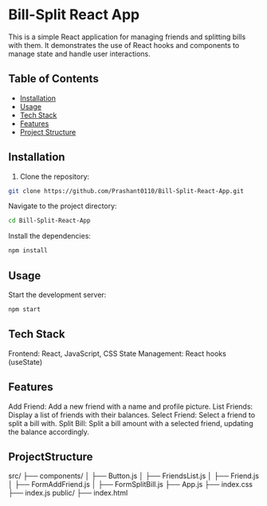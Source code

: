 # Bill-Split React App

This is a simple React application for managing friends and splitting bills with them. It demonstrates the use of React hooks and components to manage state and handle user interactions.

## Table of Contents

- [Installation](#installation)
- [Usage](#usage)
- [Tech Stack](#tech-stack)
- [Features](#features)
- [Project Structure](#project-structure)

## Installation

1. Clone the repository:

```bash
git clone https://github.com/Prashant0110/Bill-Split-React-App.git
```

Navigate to the project directory:
```bash
cd Bill-Split-React-App
```

Install the dependencies:
```bash
npm install
```

## Usage
Start the development server:
```bash
npm start
```

## Tech Stack
Frontend: React, JavaScript, CSS
State Management: React hooks (useState)

## Features
Add Friend: Add a new friend with a name and profile picture.
List Friends: Display a list of friends with their balances.
Select Friend: Select a friend to split a bill with.
Split Bill: Split a bill amount with a selected friend, updating the balance accordingly.

## ProjectStructure
src/
├── components/
│   ├── Button.js
│   ├── FriendsList.js
│   ├── Friend.js
│   ├── FormAddFriend.js
│   ├── FormSplitBill.js
├── App.js
├── index.css
├── index.js
public/
├── index.html





